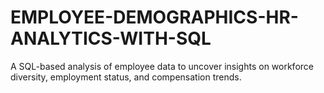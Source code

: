 # EMPLOYEE-DEMOGRAPHICS-HR-ANALYTICS-WITH-SQL
A SQL-based analysis of employee data to uncover insights on workforce diversity, employment status, and compensation trends.
